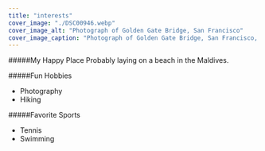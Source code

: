 ```yaml
---
title: "interests"
cover_image: "./DSC00946.webp"
cover_image_alt: "Photograph of Golden Gate Bridge, San Francisco"
cover_image_caption: "Photograph of Golden Gate Bridge, San Francisco, on Baker Beach"
---
```


#####My Happy Place
Probably laying on a beach in the Maldives.

#####Fun Hobbies

- Photography
- Hiking

#####Favorite Sports

- Tennis
- Swimming
